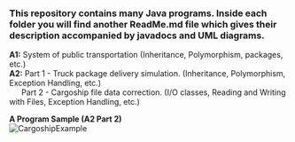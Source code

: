 <h3>This repository contains many Java programs. Inside each folder you will find another ReadMe.md file which gives their description accompanied by javadocs and UML diagrams.</h3>

**A1:** System of public transportation (Inheritance, Polymorphism, packages, etc.) <br>
**A2:** Part 1 - Truck package delivery simulation. (Inheritance, Polymorphism, Exception Handling, etc.) <br>
&ensp; &ensp; Part 2 - Cargoship file data correction. (I/O classes, Reading and Writing with Files, Exception Handling, etc.)


**A Program Sample (A2 Part 2)** <br>
![CargoshipExample](https://user-images.githubusercontent.com/59063950/88488587-27ce6500-cf5c-11ea-8504-77497a59fc93.png)
